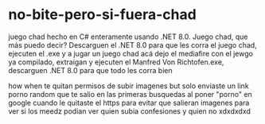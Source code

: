 # no-bite-pero-si-fuera-chad
juego chad hecho en C# enteramente usando .NET 8.0. Juego chad, que más puedo decir? Descarguen el .NET 8.0 para que les corra el juego chad, ejecuten el .exe y a jugar un juego chad
acá dejo el mediafire con el jewgo ya compilado, extraigan y ejecuten el Manfred Von Richtofen.exe, descarguen .NET 8.0 para que todo les corra bien









how when te quitan permisos de subir imagenes but solo enviaste un link porno random que te salio en las primeras busquedas al poner "porno" en google cuando le quitaste el https para evitar que salieran imagenes para ver si los meedz podian ver quien subia confesiones y quien no xdxdxdxd
